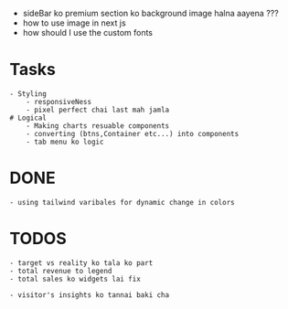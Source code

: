 - sideBar ko premium section ko background image halna aayena ???
- how to use image in next js
- how should I use the custom fonts


# Tasks
    - Styling
        - responsiveNess
        - pixel perfect chai last mah jamla 
    # Logical
        - Making charts resuable components
        - converting (btns,Container etc...) into components
        - tab menu ko logic


# DONE
    - using tailwind varibales for dynamic change in colors 


# TODOS
    - target vs reality ko tala ko part
    - total revenue to legend
    - total sales ko widgets lai fix

    - visitor's insights ko tannai baki cha